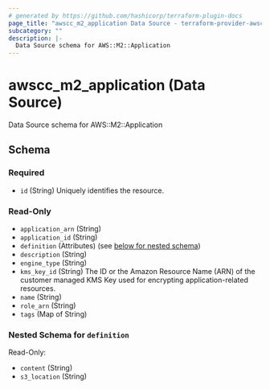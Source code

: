 ```yaml
---
# generated by https://github.com/hashicorp/terraform-plugin-docs
page_title: "awscc_m2_application Data Source - terraform-provider-awscc"
subcategory: ""
description: |-
  Data Source schema for AWS::M2::Application
---
```


# awscc_m2_application (Data Source)

Data Source schema for AWS::M2::Application



<!-- schema generated by tfplugindocs -->
## Schema

### Required

- `id` (String) Uniquely identifies the resource.

### Read-Only

- `application_arn` (String)
- `application_id` (String)
- `definition` (Attributes) (see [below for nested schema](#nestedatt--definition))
- `description` (String)
- `engine_type` (String)
- `kms_key_id` (String) The ID or the Amazon Resource Name (ARN) of the customer managed KMS Key used for encrypting application-related resources.
- `name` (String)
- `role_arn` (String)
- `tags` (Map of String)

<a id="nestedatt--definition"></a>
### Nested Schema for `definition`

Read-Only:

- `content` (String)
- `s3_location` (String)


